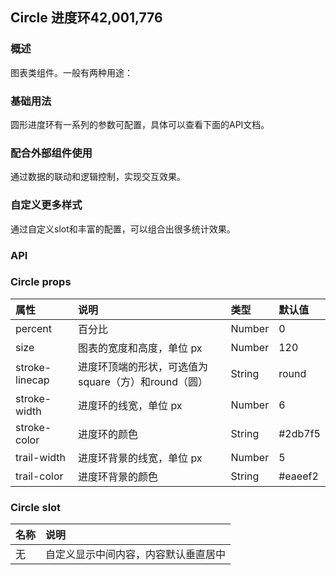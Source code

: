 ## Circle 进度环42,001,776

### 概述
图表类组件。一般有两种用途：
### 基础用法
圆形进度环有一系列的参数可配置，具体可以查看下面的API文档。
<!--divider-->
### 配合外部组件使用
通过数据的联动和逻辑控制，实现交互效果。
<!--divider-->
### 自定义更多样式
通过自定义slot和丰富的配置，可以组合出很多统计效果。
<!--divider-->

### API



### Circle props
<!--table-->
|  属性 | 说明 | 类型 | 默认值 |
| :--------- | :--------- | :--------- | :--------- |
| percent | 百分比 | Number | 0 |
| size | 图表的宽度和高度，单位 px | Number | 120 |
| stroke-linecap | 进度环顶端的形状，可选值为square（方）和round（圆） | String | round |
| stroke-width | 进度环的线宽，单位 px | Number | 6 |
| stroke-color | 进度环的颜色 | String | #2db7f5 |
| trail-width | 进度环背景的线宽，单位 px | Number | 5 |
| trail-color | 进度环背景的颜色 | String | #eaeef2 |
<!--table-->
<!--divider-->



### Circle slot
<!--table-->
|  名称 | 说明 |
| :--------- | :--------- |
| 无 | 自定义显示中间内容，内容默认垂直居中 |
<!--table-->
<!--divider-->
